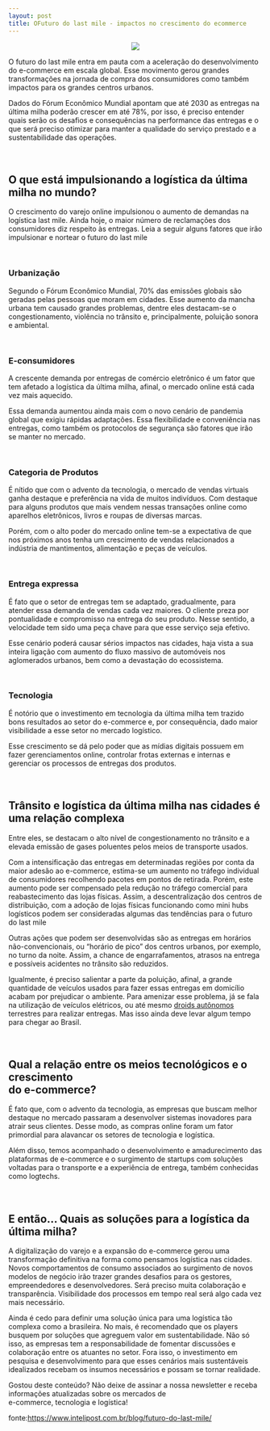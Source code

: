 ```yaml
---
layout: post
title: OFuturo do last mile - impactos no crescimento do ecommerce
---
```


<meta name="twitter:card" content="summary_large_image">
<meta name="twitter:site" content="@dinogrejo">
<meta name="twitter:title" content="Futuro do last mile - impactos no crescimento do ecommerce">
<meta name="twitter:description" content="O futuro do last mile entra em pauta com a aceleração do desenvolvimento do e-commerce em escala global. Esse movimento gerou grandes transformações na jornada de compra dos consumidores como também impactos para os grandes centros urbanos">
<meta name="twitter:image" content="https://www.brickmeetsclick.com/stuff/contentmgr/files/0/dffbf5243242ae873b9406993b5d91e0/image/nuro_grocery_delivery_vehicle.jpg">

<center><img src="https://www.brickmeetsclick.com/stuff/contentmgr/files/0/dffbf5243242ae873b9406993b5d91e0/image/nuro_grocery_delivery_vehicle.jpg" /></center>

<p>O futuro do last mile entra em pauta com a aceleração do desenvolvimento do e-commerce em escala global. Esse movimento gerou grandes transformações na jornada de compra dos consumidores como também impactos para os grandes centros urbanos.</p>
<p>Dados do Fórum Econômico Mundial apontam que até 2030 as entregas na última milha poderão crescer em até 78%, por isso, é preciso entender quais serão os desafios e consequências na performance das entregas e o que será preciso otimizar para manter a qualidade do serviço prestado e a sustentabilidade das operações. <div class="gap" style="line-height: 20px; height: 20px;"></div>
<h2>O que está impulsionando a logística da última milha no mundo?</h2>
<p>O crescimento do varejo online impulsionou o aumento de demandas na logística last mile. Ainda hoje, o maior número de reclamações dos consumidores diz respeito às entregas. Leia a seguir alguns fatores que irão impulsionar e nortear o futuro do last mile <div class="gap" style="line-height: 15px; height: 15px;"></div>
<h3>Urbanização</h3>
<p>Segundo o Fórum Econômico Mundial, 70% das emissões globais são geradas pelas pessoas que moram em cidades. Esse aumento da mancha urbana tem causado grandes problemas, dentre eles destacam-se o congestionamento, violência no trânsito e, principalmente, poluição sonora e ambiental.<div class="gap" style="line-height: 15px; height: 15px;"></div>
<h3>E-consumidores</h3>
<p>A crescente demanda por entregas de comércio eletrônico é um fator que tem afetado a logística da última milha, afinal, o mercado online está cada vez mais aquecido.</p>
<p>Essa demanda aumentou ainda mais com o novo cenário de pandemia global que exigiu rápidas adaptações. Essa flexibilidade e conveniência nas entregas, como também os protocolos de segurança são fatores que irão se manter no mercado.<div class="gap" style="line-height: 15px; height: 15px;"></div>
<h3>Categoria de Produtos</h3>
<p>É nítido que com o advento da tecnologia, o mercado de vendas virtuais ganha destaque e preferência na vida de muitos indivíduos. Com destaque para alguns produtos que mais vendem nessas transações online como aparelhos eletrônicos, livros e roupas de diversas marcas.</p>
<p>Porém, com o alto poder do mercado online tem-se a expectativa de que nos próximos anos tenha um crescimento de vendas relacionados a indústria de mantimentos, alimentação e peças de veículos.<div class="gap" style="line-height: 15px; height: 15px;"></div>
<h3>Entrega expressa</h3>
<p>É fato que o setor de entregas tem se adaptado, gradualmente, para atender essa demanda de vendas cada vez maiores. O cliente preza por pontualidade e compromisso na entrega do seu produto. Nesse sentido, a velocidade tem sido uma peça chave para que esse serviço seja efetivo.</p>
<p>Esse cenário poderá causar sérios impactos nas cidades, haja vista a sua inteira ligação com aumento do fluxo massivo de automóveis nos aglomerados urbanos, bem como a devastação do ecossistema. <div class="gap" style="line-height: 15px; height: 15px;"></div>
<h3>Tecnologia</h3>
<p>É notório que o investimento em tecnologia da última milha tem trazido bons resultados ao setor do e-commerce e, por consequência, dado maior visibilidade a esse setor no mercado logístico.</p>
<p>Esse crescimento se dá pelo poder que as mídias digitais possuem em fazer gerenciamentos online, controlar frotas externas e internas e gerenciar os processos de entregas dos produtos. <div class="gap" style="line-height: 20px; height: 20px;"></div>
<h2>Trânsito e logística da última milha nas cidades é uma relação complexa</h2>
<p>Entre eles, se destacam o alto nível de congestionamento no trânsito e a elevada emissão de gases poluentes pelos meios de transporte usados.</p>
<p>Com a intensificação das entregas em determinadas regiões por conta da maior adesão ao e-commerce, estima-se um aumento no tráfego individual de consumidores recolhendo pacotes em pontos de retirada. Porém, este aumento pode ser compensado pela redução no tráfego comercial para reabastecimento das lojas físicas. Assim, a descentralização dos centros de distribuição, com a adoção de lojas físicas funcionando como mini hubs logísticos podem ser consideradas algumas das tendências para o futuro do last mile</p>
<p>Outras ações que podem ser desenvolvidas são as entregas em horários não-convencionais, ou “horário de pico” dos centros urbanos, por exemplo, no turno da noite. Assim, a chance de engarrafamentos, atrasos na entrega e possíveis acidentes no trânsito são reduzidos.</p>
<p>Igualmente, é preciso salientar a parte da poluição, afinal, a grande quantidade de veículos usados para fazer essas entregas em domicílio acabam por prejudicar o ambiente. Para amenizar esse problema, já se fala na utilização de veículos elétricos, ou até mesmo <a href="https://www.youtube.com/watch?v=SW3o5Mu9wjc" target="_blank" rel="noopener noreferrer">droids autônomos</a> terrestres para realizar entregas. Mas isso ainda deve levar algum tempo para chegar ao Brasil. <div class="gap" style="line-height: 20px; height: 20px;"></div>
<h2>Qual a relação entre os meios tecnológicos e o crescimento<br />
do e-commerce?</h2>
<p>É fato que, com o advento da tecnologia, as empresas que buscam melhor destaque no mercado passaram a desenvolver sistemas inovadores para atrair seus clientes. Desse modo, as compras online foram um fator primordial para alavancar os setores de tecnologia e logística.</p>
<p>Além disso, temos acompanhado o desenvolvimento e amadurecimento das plataformas de e-commerce e o surgimento de startups com soluções voltadas para o transporte e a experiência de entrega, também conhecidas como logtechs. <div class="gap" style="line-height: 20px; height: 20px;"></div>
<h2>E então… Quais as soluções para a logística da última milha?</h2>
<p>A digitalização do varejo e a expansão do e-commerce gerou uma transformação definitiva na forma como pensamos logística nas cidades. Novos comportamentos de consumo associados ao surgimento de novos modelos de negócio irão trazer grandes desafios para os gestores, empreendedores e desenvolvedores. Será preciso muita colaboração e transparência. Visibilidade dos processos em tempo real será algo cada vez mais necessário.</p>
<p>Ainda é cedo para definir uma solução única para uma logística tão complexa como a brasileira. No mais, é recomendado que os players busquem por soluções que agreguem valor em sustentabilidade. Não só isso, as empresas tem a responsabilidade de fomentar discussões e colaboração entre os atuantes no setor. Fora isso, o investimento em pesquisa e desenvolvimento para que esses cenários mais sustentáveis idealizados recebam os insumos necessários e possam se tornar realidade.</p>
<p>Gostou deste conteúdo? Não deixe de assinar a nossa newsletter e receba informações atualizadas sobre os mercados de<br />
e-commerce, tecnologia e logística!</p>

fonte:https://www.intelipost.com.br/blog/futuro-do-last-mile/